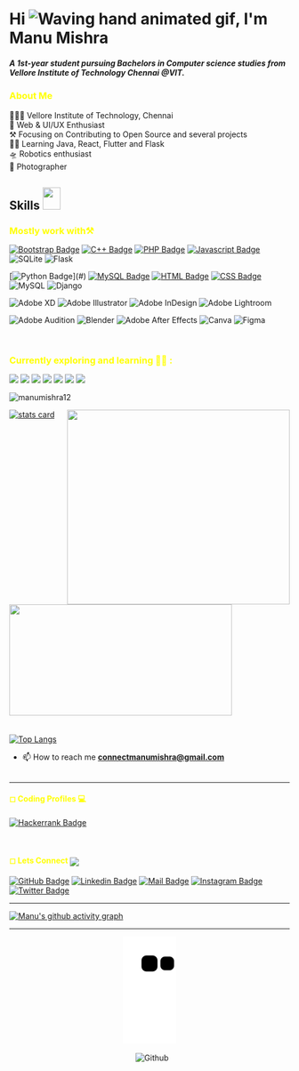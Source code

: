 <!-- 
README FILE GITHUB
 -->
 
<!-- My Template Image  -->

<!-- ![MastHead](https://github.com/manumishra12/manumishra12/blob/main/Intro.jpg) -->

<h1>Hi <img src="https://raw.githubusercontent.com/nixin72/nixin72/master/wave.gif" 
         alt="Waving hand animated gif"
         height="45"
         width="45" />, I'm Manu Mishra</h1>
<h5 >
 
 
<!--About Me -->
A 1st-year student pursuing Bachelors in Computer science studies from Vellore Institute of Technology Chennai @VIT.
</h5>

<h3 style="color:yellow;" >About Me</h3>  
 <div>
👨🏻‍🎓 Vellore Institute of Technology, Chennai
<br>🤖 Web & UI/UX Enthusiast
<br>⚒️ Focusing on Contributing to Open Source and several projects
<br>👨‍💻 Learning Java, React, Flutter and Flask
<br>🛸 Robotics enthusiast
<br>📸 Photographer
</div>



<!--My Skills and Current Learning Badges  -->
<h2> Skills <img src = "https://media2.giphy.com/media/QssGEmpkyEOhBCb7e1/giphy.gif?cid=ecf05e47a0n3gi1bfqntqmob8g9aid1oyj2wr3ds3mg700bl&rid=giphy.gif" width = 32px; height=40px> </h2> 

<h3 style="color:yellow;margin-bottom: 15px;" >Mostly work with⚒️</h3> 
<div>

[![Bootstrap Badge](https://img.shields.io/badge/Bootstrap-563D7C?style=for-the-badge&logo=bootstrap&logoColor=white)](#)  [![C++ Badge](https://img.shields.io/badge/C%2B%2B-00599C?style=for-the-badge&logo=c%2B%2B&logoColor=white)](#)  [![PHP Badge](https://img.shields.io/badge/PHP-6d4dff?style=for-the-badge&logo=php&logoColor=white)](#)  [![Javascript Badge](https://img.shields.io/badge/Javascript-facf43?style=for-the-badge&logo=javascript&logoColor=white)](#) ![SQLite](https://img.shields.io/badge/sqlite-%2307405e.svg?style=for-the-badge&logo=sqlite&logoColor=white)  ![Flask](https://img.shields.io/badge/flask-%23000.svg?style=for-the-badge&logo=flask&logoColor=white)
 
[![Python Badge](https://img.shields.io/badge/PYTHON-yellow?style=for-the-badge&logo=python&logoColor=white")](#) [![MySQL Badge](https://img.shields.io/badge/MySQL-ff7926?style=for-the-badge&logo=mysql&logoColor=white)](#) [![HTML Badge](https://img.shields.io/badge/HTML5-E34F26?style=for-the-badge&logo=html5&logoColor=white)](#)  [![CSS Badge](https://img.shields.io/badge/CSS-239120?&style=for-the-badge&logo=css3&logoColor=white)](#) ![MySQL](https://img.shields.io/badge/mysql-%2300f.svg?style=for-the-badge&logo=mysql&logoColor=white)  ![Django](https://img.shields.io/badge/django-%23092E20.svg?style=for-the-badge&logo=django&logoColor=white)   
  

<!--  Bades -->
<p align="center"> 

<!-- <a href="https://www.adobe.com/products/xd.html" target="_blank" rel="noreferrer"> <img src="https://cdn.worldvectorlogo.com/logos/adobe-xd.svg" alt="xd" width="40" height="40"/> </a>  <a href="https://www.photoshop.com/en" target="_blank" rel="noreferrer"> <img src="https://raw.githubusercontent.com/devicons/devicon/master/icons/photoshop/photoshop-line.svg" alt="photoshop" width="40" height="40"/> </a> <a href="https://www.adobe.com/in/products/illustrator.html" target="_blank" rel="noreferrer"> <img src="https://www.vectorlogo.zone/logos/adobe_illustrator/adobe_illustrator-icon.svg" alt="illustrator" width="40" height="40"/> </a> <a href="https://www.figma.com/" target="_blank" rel="noreferrer"> <img src="https://www.vectorlogo.zone/logos/figma/figma-icon.svg" alt="figma" width="40" height="40"/> </a> -->
 
![Adobe XD](https://img.shields.io/badge/Adobe%20XD-470137?style=for-the-badge&logo=Adobe%20XD&logoColor=#FF61F6) ![Adobe Illustrator](https://img.shields.io/badge/adobe%20illustrator-%23FF9A00.svg?style=for-the-badge&logo=adobe%20illustrator&logoColor=white)  ![Adobe InDesign](https://img.shields.io/badge/Adobe%20InDesign-49021F?style=for-the-badge&logo=adobeindesign&logoColor=white) ![Adobe Lightroom](https://img.shields.io/badge/Adobe%20Lightroom-31A8FF.svg?style=for-the-badge&logo=Adobe%20Lightroom&logoColor=white) 
 
![Adobe Audition](https://img.shields.io/badge/Adobe%20Audition-9999FF.svg?style=for-the-badge&logo=Adobe%20Audition&logoColor=white) ![Blender](https://img.shields.io/badge/blender-%23F5792A.svg?style=for-the-badge&logo=blender&logoColor=white)  ![Adobe After Effects](https://img.shields.io/badge/Adobe%20After%20Effects-9999FF.svg?style=for-the-badge&logo=Adobe%20After%20Effects&logoColor=white) ![Canva](https://img.shields.io/badge/Canva-%2300C4CC.svg?style=for-the-badge&logo=Canva&logoColor=white) ![Figma](https://img.shields.io/badge/figma-%23F24E1E.svg?style=for-the-badge&logo=figma&logoColor=white) 
 
</p> 
 
 <br>
 
</div>
<h3 style="color:yellow;margin-bottom: 15px;"  >Currently exploring and learning 👨‍💻 :</h3>  
<p>
<img src="https://img.shields.io/badge/Flutter-2dbfe3?style=for-the-badge&logo=flutter&logoColor=white">
<img src="https://img.shields.io/badge/React-2d73e3?style=for-the-badge&logo=react&logoColor=white">
<img src="https://img.shields.io/badge/Firebase-FFCB2B?style=for-the-badge&logo=firebase&logoColor=white">
<img src="https://img.shields.io/badge/Java-b0331a?style=for-the-badge&logo=java&logoColor=white">
<img src="https://img.shields.io/badge/Node%20Js-398726?style=for-the-badge&logo=node-dot-js&logoColor=white">
<img src="https://img.shields.io/badge/Sketch-FFB387?style=for-the-badge&logo=sketch&logoColor=black">
<img src="https://img.shields.io/badge/FastAPI-005571?style=for-the-badge&logo=fastapi">
 
 <!-- <img src="https://img.shields.io/badge/AdobeXD-b0331a?style=for-the-badge&logo=AdobeXD&logoColor=white"> -->
<!-- ![Sketch](https://img.shields.io/badge/Sketch-FFB387?style=for-the-badge&logo=sketch&logoColor=black) 
![FastAPI](https://img.shields.io/badge/FastAPI-005571?style=for-the-badge&logo=fastapi) -->

</p>


<!-- <a href="https://www.mathworks.com/" target="_blank" rel="noreferrer"> <img src="https://upload.wikimedia.org/wikipedia/commons/2/21/Matlab_Logo.png" alt="matlab" width="40" height="40"/> </a>  -->
 

<!-- EXTRA BADGES -->
<!-- <a href="https://www.python.org" target="_blank" rel="noreferrer"> <img src="https://raw.githubusercontent.com/devicons/devicon/master/icons/python/python-original.svg" alt="python" width="40" height="40"/> </a> 
 
<a href="https://www.w3schools.com/cpp/" target="_blank" rel="noreferrer"> <img src="https://raw.githubusercontent.com/devicons/devicon/master/icons/cplusplus/cplusplus-original.svg" alt="cplusplus" width="40" height="40"/> </a> 
 
<a href="https://www.w3schools.com/css/" target="_blank" rel="noreferrer"> <img src="https://raw.githubusercontent.com/devicons/devicon/master/icons/css3/css3-original-wordmark.svg" alt="css3" width="40" height="40"/> </a>
 
<a href="https://www.w3.org/html/" target="_blank" rel="noreferrer"> <img src="https://raw.githubusercontent.com/devicons/devicon/master/icons/html5/html5-original-wordmark.svg" alt="html5" width="40" height="40"/> </a>   -->
 
 
 
 
 
<p align="left"> <img src="https://komarev.com/ghpvc/?username=manumishra12&label=Profile%20views&color=0e75b6&style=flat" alt="manumishra12" /></p>

<p>
<!-- <img align="right" height="350" width="400" src="https://cdn.dribbble.com/users/2238041/screenshots/4763918/working.gif" /> </a> -->

<img align="right" height="350" width="400" src="https://cdn.dribbble.com/users/416610/screenshots/4801105/media/be031f8d02ca8cc404d44be54ee2c493.gif" /> </a>


<a align= "center" href="https://github.com/manumishra12">
<img alt= "stats card" height="200px" width="400" src="https://github-readme-streak-stats.herokuapp.com/?user=manumishra12&theme=radical">
<br>

<img height="200px" width="400" src="https://github-readme-stats.vercel.app/api?username=manumishra12&count_private=true&theme=radical&show_icons=true" />
<br>
<br>

[![Top Langs](https://github-readme-stats.vercel.app/api/top-langs/?username=manumishra12&layout=compact&theme=radical&show_icons=true)](https://github.com/manumishra12/github-readme-stats)

</p>
<!-- <p align="left"> <a href="https://twitter.com/ishikakesarwan4" target="blank"><img src="https://img.shields.io/twitter/follow/ishikakesarwan4?logo=twitter&style=for-the-badge" alt="ishikakesarwan4" /></a> </p> -->


<!-- Mail ID Links  -->
- 📫 How to reach me **connectmanumishra@gmail.com**
<br><br>
<hr>
</p>


<!-- Social Media Handel Links  -->
<h4  style="color:yellow;margin-bottom: 20px;" >◻ Coding Profiles 💻</h4>  
<div >
 
[![Hackerrank Badge](https://img.shields.io/badge/HackerRank-2EC866?style=flat&logo=HackerRank&logoColor=white)](https://www.hackerrank.com/Manu_Mishra)
</p>
<br>

<h4 style="color:yellow;margin-bottom: 20px;" >◻ Lets Connect <img src="https://github.com/hariketsheth/hariketsheth/blob/main/img/handshake.gif" height="25px" style="margin-bottom: -5px;">  </h4>
<div>

[![GitHub Badge](https://img.shields.io/badge/-GitHub-black?style=flat&labelColor=white&logo=github&logoColor=black)](https://github.com/manumishra12)    [![Linkedin Badge](https://img.shields.io/badge/-Linkedin-0e76a8?style=flat&labelColor=white&logo=linkedin&logoColor=0e76a8)](https://www.linkedin.com/in/manu-mishra-688487211/)       [![Mail Badge](https://img.shields.io/badge/-Gmail-c0392b?style=flat&labelColor=white&logo=gmail&logoColor=c0392b)](mailto:connectmanumishra@gmail.com)           [![Instagram Badge](https://img.shields.io/badge/-Instagram-e84393?style=flat&labelColor=white&logo=instagram&logoColor=e84393)](https://www.instagram.com/_mishramanu_/)     [![Twitter Badge](https://img.shields.io/badge/-Twitter-1ca0f1?style=flat&labelColor=white&logo=twitter&logoColor=1ca0f1&link=https://twitter.com/)](https://twitter.com/ManuMis69128338)

<!-- [![Facebook Badge](https://img.shields.io/badge/-Facebook-blue?style=flat&labelColor=white&logo=facebook&logoColor=blue)](https://www.facebook.com/HariketAcoustics) -->

</p>



<!-- CODE EAT SLEEP REPEAT Gify -->
<!--  <h2><img src = "https://media0.giphy.com/media/KDDpcKigbfFpnejZs6/giphy.gif?cid=ecf05e47oy6f4zjs8g1qoiystc56cu7r9tb8a1fe76e05oty&rid=giphy.gif" width = 100px></h2> -->
<hr>



<!-- Contribution Tracking Chart -->
<!--[![Manu's github activity graph](https://activity-graph.herokuapp.com/graph?username=manumishra12&theme=react-dark)](https://github.com/manumishra12/github-readme-activity-graph)-->


[![Manu's github activity graph](https://activity-graph.herokuapp.com/graph?username=manumishra12&theme=github)](https://github.com/manumishra12/github-readme-activity-graph)
<hr>

<!-- SNAKE GRID -->
<p align="center">
  <img src="https://github.com/manumishra12/manumishra12/blob/output/github-contribution-grid-snake.svg" alt="snake"></center>
</p>

<!-- Github  Cat Climbing -->
<img width="55%" align="right" alt="Github" src="https://raw.githubusercontent.com/onimur/.github/master/.resources/git-header.svg" />




















<!-- OTHER STUFF COMMENTED -->
<!-- #Connect social media -->
<!-- <h3 align="center">Connect with me:</h3>
<p align="center"> -->

<!-- <a href="https://www.linkedin.com/in/ishika-kesarwani-3b32811a6/" target="blank"><img align="center" src="https://img.icons8.com/cute-clipart/64/000000/linkedin.png" alt="ishika kesarwani" height="50" width="50" /></a>&nbsp;&nbsp;&nbsp;&nbsp; -->

<!-- <a href="https://www.instagram.com/_mishramanu_/" target="blank"><img align="center" src="https://img.icons8.com/cute-clipart/64/000000/instagram-new.png" alt="_mishramanu_" height="50" width="50" /></a>
</p>
<hr> -->

<!-- #Snake contribution -->
<!-- <p align="center">
  <img src="https://github.com/manumishra12/manumishra12/raw/output/github-contribution-grid-snake.svg" alt="snake"></center>
</p> -->


<!-- Skills Panel -->

<!-- <h2> Skills <img src = "https://media2.giphy.com/media/QssGEmpkyEOhBCb7e1/giphy.gif?cid=ecf05e47a0n3gi1bfqntqmob8g9aid1oyj2wr3ds3mg700bl&rid=giphy.gif" width = 32px> </h2>

<a href= https://github.com/manumishra12?tab=repositories&q=&type=&language=python&sort= > <img width ='32px' src ='https://raw.githubusercontent.com/manumishra12/githubAboutMeGenerator/main/icons/python.svg'> </a>

<a href= https://github.com/manumishra12?tab=repositories&q=&type=&language=reactjs&sort= > <img width ='32px' src ='https://raw.githubusercontent.com/manumishra12/githubAboutMeGenerator/main/icons/reactjs.svg'> </a>

<a href= https://github.com/manumishra12?tab=repositories&q=&type=&language=javascript&sort= > <img width ='32px' src ='https://raw.githubusercontent.com/manumishra12/githubAboutMeGenerator/main/icons/javascript.svg'> </a>



<a href= https://github.com/manumishra12?tab=repositories&q=&type=&language=c&sort= > <img width ='32px' src ='https://raw.githubusercontent.com/manumishra12/githubAboutMeGenerator/main/icons/c.svg'> </a>

<a href= https://github.com/manumishra12?tab=repositories&q=&type=&language=cpp&sort= > <img width ='32px' src ='https://raw.githubusercontent.com/manumishra12/githubAboutMeGenerator/main/icons/cpp.svg'> </a> -->

<!-- <a href= https://github.com/manumishra12?tab=repositories&q=&type=&language=scikit&sort= > <img width ='32px' src ='https://raw.githubusercontent.com/rahulbanerjee26/githubAboutMeGenerator/main/icons/scikit.svg'> </a> -->

<!-- <a href= https://github.com/manumishra12?tab=repositories&q=&type=&language=sqlite&sort= > <img width ='32px' src ='https://raw.githubusercontent.com/rahulbanerjee26/githubAboutMeGenerator/main/icons/sqlite.svg'> </a> -->

<!-- <a href= https://github.com/manumishra12?tab=repositories&q=&type=&language=pytorch&sort= > <img width ='32px' src ='https://raw.githubusercontent.com/rahulbanerjee26/githubAboutMeGenerator/main/icons/pytorch.svg'> </a> -->







<!--/////////////////////////////////////////////////////////////////////////////////////////////////////////////////////////////////////////////////  -->
<!--
**manumishra12/manumishra12** is a ✨ _special_ ✨ repository because its `README.md` (this file) appears on your GitHub profile.

Here are some ideas to get you started:

- 🔭 I’m currently working on ...
- 🌱 I’m currently learning ...
- 👯 I’m looking to collaborate on ...
- 🤔 I’m looking for help with ...
- 💬 Ask me about ...
- 📫 How to reach me: ...
- 😄 Pronouns: ...
- ⚡ Fun fact: ...
-->
